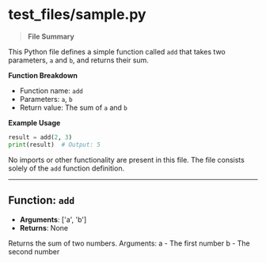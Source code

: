 # test_files/sample.py

> **File Summary**

This Python file defines a simple function called `add` that takes two parameters, `a` and `b`, and returns their sum.

**Function Breakdown**

* Function name: `add`
* Parameters: `a`, `b`
* Return value: The sum of `a` and `b`

**Example Usage**

```python
result = add(2, 3)
print(result)  # Output: 5
```

No imports or other functionality are present in this file. The file consists solely of the `add` function definition.


---


## Function: `add`
- **Arguments**: ['a', 'b']
- **Returns**: None

Returns the sum of two numbers. 
Arguments: 
  a - The first number 
  b - The second number

